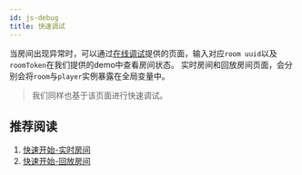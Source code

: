 ```yaml
---
id: js-debug
title: 快速调试
---
```


当房间出现异常时，可以通过[在线调试](blog/debug-center.md)提供的页面，输入对应`room uuid`以及`roomToken`在我们提供的demo中查看房间状态。
实时房间和回放房间页面，会分别会将`room`与`player`实例暴露在全局变量中。

>我们同样也基于该页面进行快速调试。

## 推荐阅读

1. [快速开始-实时房间](../quick-start/room.md)
1. [快速开始-回放房间](../quick-start/js-start.md)